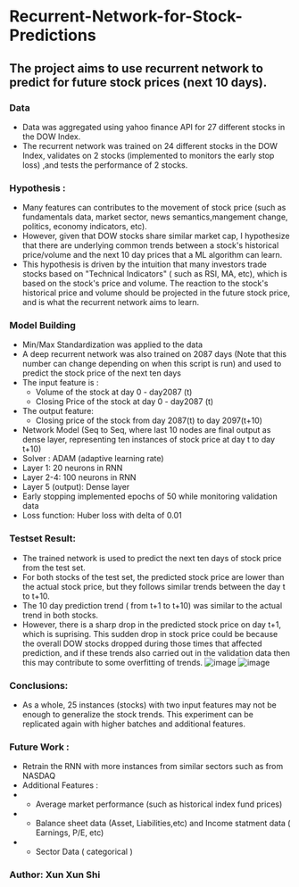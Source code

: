 # Recurrent-Network-for-Stock-Predictions 
## The project aims to use recurrent network to predict for future stock prices (next 10 days). 
### Data 
* Data was aggregated using  yahoo finance API for 27 different stocks in the DOW Index. 
* The recurrent network was trained on 24 different stocks in the DOW Index, validates on 2 stocks (implemented to monitors the early stop loss) ,and tests the performance of 2 stocks. 

###  Hypothesis : 
  - Many features can contributes to the movement of stock price (such as fundamentals data, market sector, news semantics,mangement change, politics, economy indicators, etc). 
  - However, given that DOW stocks share similar market cap, I hypothesize that there are underlying common trends between a stock's historical price/volume and the next 10 day prices that a ML algorithm can learn. 
  - This hypothesis is driven by the intuition that many investors trade stocks based on "Technical Indicators" ( such as RSI, MA, etc), which is based on the stock's price and volume. The reaction to the stock's historical price and volume should be projected in the future stock price, and is what the recurrent network aims to learn. 

### Model Building 
*  Min/Max Standardization was applied to the data 
*  A deep recurrent network was also trained on 2087 days (Note that this number can change depending on when this script is run) and used to predict the stock price of the next ten days 
*   The input feature is : 
    - Volume of the stock at  day 0 - day2087 (t)
    - Closing Price of the stock at day 0 - day2087 (t)
*   The output feature: 
    - Closing price of the stock from day 2087(t) to day 2097(t+10)
* Network Model (Seq to Seq, where last 10 nodes are final output as dense layer, representing ten instances of stock price at day t to day t+10) 
* Solver : ADAM (adaptive learning rate)
* Layer 1: 20 neurons in RNN
* Layer 2-4: 100 neurons in RNN
* Layer 5 (output): Dense layer  
* Early stopping implemented epochs of 50 while monitoring validation data 
* Loss function: Huber loss with delta of 0.01 

###  Testset Result: 
* The trained network is used to predict the next ten days of stock price from the test set.
* For both stocks of the test set, the predicted stock price are lower than the actual stock price, but they follows similar trends between the day t to t+10.
* The 10 day prediction trend ( from t+1 to t+10) was similar to the actual trend in both stocks.
* However, there is a sharp drop in the predicted stock price on day t+1, which is suprising. This sudden drop in stock price could be because the overall DOW stocks dropped during those times that affected prediction, and if these trends also carried out in the validation data then this may contribute to some overfitting of trends.
 ![image](https://user-images.githubusercontent.com/29676594/115327320-b921df00-a15c-11eb-8dea-679305bb5b8f.png)
![image](https://user-images.githubusercontent.com/29676594/115327338-c17a1a00-a15c-11eb-8094-ebd6dd0610d4.png)
 

### Conclusions: 

* As a whole, 25 instances (stocks) with two input features may not be enough to generalize the stock trends. This experiment can be replicated again with higher batches and additional features.

### Future Work : 
* Retrain the RNN with more instances from similar sectors such as from NASDAQ
* Additional Features :
* - Average market performance (such as historical index fund prices)
* - Balance sheet data (Asset, Liabilities,etc) and Income statment data ( Earnings, P/E, etc)
*  - Sector Data ( categorical )

### Author: Xun Xun Shi 
